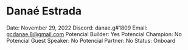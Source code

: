 # Danaé Estrada

Date: November 29, 2022
Discord: danae.g#1809
Email: gcdanae.8@gmail.com
Potencial Builder: Yes
Potencial Champion: No
Potencial Guest Speaker: No
Potencial Partner: No
Status: Onboard